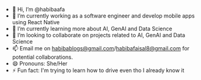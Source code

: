 - 👋 Hi, I’m @habibaafa
- 👀 I’m currently working as a software engineer and develop mobile apps using React Native
- 🌱 I’m currently learning more about AI, GenAI and Data Science
- 💞️ I’m looking to collaborate on projects related to AI, GenAI and Data Science
- 📫 Email me on habibablogs@gmail.com/habibafaisal8@gmail.com for potential collaborations.
- 😄 Pronouns: She/Her
- ⚡ Fun fact: I'm trying to learn how to drive even tho I already know it

<!---
habibaafa/habibaafa is a ✨ special ✨ repository because its `README.md` (this file) appears on your GitHub profile.
You can click the Preview link to take a look at your changes.
--->
